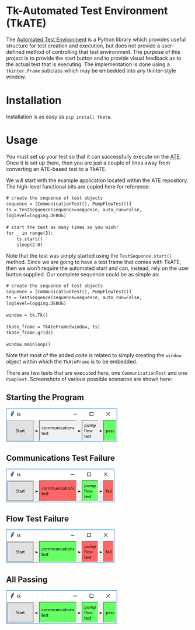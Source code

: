 # Tk-Automated Test Environment (TkATE)

The [Automated Test Environment](https://github.com/slightlynybbled/ate) is a Python library
which provides useful structure for test creation and execution, but does not provide a user-defined
method of controlling that test environment.  The purpose of this project is to provide the
start button and to provide visual feedback as to the actual test that is executing.  The
implementation is done using a `tkinter.Frame` subclass which may be embedded into any tkinter-style
window.

# Installation

Installation is as easy as `pip install tkate`.

# Usage

You must set up your test so that it can successfully execute on the 
[ATE](https://github.com/slightlynybbled/ate).  Once it is set up there, then you are just a couple
of lines away from converting an ATE-based test to a TkATE.

We will start with the example application located within the ATE repository.  The high-level
functional bits are copied here for reference:

    # create the sequence of test objects
    sequence = [CommunicationTest(), PumpFlowTest()]
    ts = TestSequence(sequence=sequence, auto_run=False, loglevel=logging.DEBUG)

    # start the test as many times as you wish!
    for _ in range(3):
        ts.start()
        sleep(2.0)

Note that the test was simply started using the `TestSequence.start()` method.  Since we are
going to have a test frame that comes with TkATE, then we won't require the automated start and
can, instead, rely on the user button supplied.  Our complete sequence could be as simple as:

    # create the sequence of test objects
    sequence = [CommunicationTest(), PumpFlowTest()]
    ts = TestSequence(sequence=sequence, auto_run=False, loglevel=logging.DEBUG)

    window = tk.Tk()

    tkate_frame = TkAteFrame(window, ts)
    tkate_frame.grid()

    window.mainloop()

Note that most of the added code is related to simply creating the `window` object within
which the `TkAteFrame` is to be embedded.

There are two tests that are executed here, one `CommunicationTest` and one `PumpTest`.  Screenshots
of various possible scenarios are shown here:

## Starting the Program

![Starting the Program Screenshot](images/on-open.png)

## Communications Test Failure

![Communications Test Failure Screenshot](images/on-fail-comm.png)

## Flow Test Failure

![Flow Test Failure Screenshot](images/on-fail-flow.png)

## All Passing

![All Passing Screenshot](images/on-pass.png)
